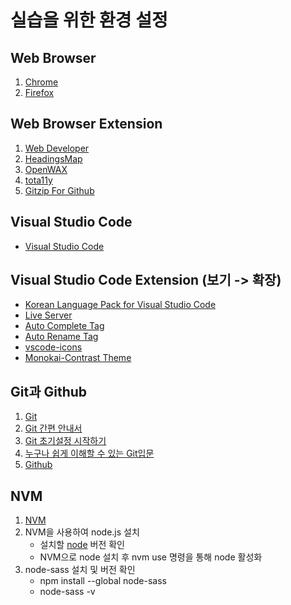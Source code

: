 
# 실습을 위한 환경 설정
## Web Browser
1. [Chrome](https://www.google.co.kr/chrome/index.html)  
2. [Firefox](https://www.mozilla.org/ko/firefox/new/)  

## Web Browser Extension
1. [Web Developer](https://chrome.google.com/webstore/detail/web-developer/bfbameneiokkgbdmiekhjnmfkcnldhhm)  
2. [HeadingsMap](https://chrome.google.com/webstore/detail/headingsmap/flbjommegcjonpdmenkdiocclhjacmbi)  
3. [OpenWAX](https://chrome.google.com/webstore/detail/openwax/bfahpbmaknaeohgdklfbobogpdngngoe)  
4. [tota11y](https://chrome.google.com/webstore/detail/tota11y-plugin-from-khan/oedofneiplgibimfkccchnimiadcmhpe)
5. [Gitzip For Github](https://chrome.google.com/webstore/detail/gitzip-for-github/ffabmkklhbepgcgfonabamgnfafbdlkn)     

## Visual Studio Code
* [Visual Studio Code](https://code.visualstudio.com/) 

## Visual Studio Code Extension (보기 -> 확장)  
* [Korean Language Pack for Visual Studio Code](https://marketplace.visualstudio.com/items?itemName=MS-CEINTL.vscode-language-pack-ko)
* [Live Server](https://marketplace.visualstudio.com/items?itemName=ritwickdey.LiveServer)   
* [Auto Complete Tag](https://marketplace.visualstudio.com/items?itemName=formulahendry.auto-complete-tag) 
* [Auto Rename Tag](https://marketplace.visualstudio.com/items?itemName=formulahendry.auto-rename-tag) 
* [vscode-icons](https://marketplace.visualstudio.com/items?itemName=vscode-icons-team.vscode-icons)  
* [Monokai-Contrast Theme](https://marketplace.visualstudio.com/items?itemName=gerane.Theme-Monokai-Contrast) 

## Git과 Github 
1. [Git](https://git-scm.com/downloads)
2. [Git 간편 안내서](https://rogerdudler.github.io/git-guide/index.ko.html)  
3. [Git 초기설정 시작하기](https://goo.gl/hqYsPC)
4. [누구나 쉽게 이해할 수 있는 Git입문](https://backlog.com/git-tutorial/kr/)
4. [Github](https://github.com/)

## NVM 
1. [NVM](https://github.com/creationix/nvm)
2. NVM을 사용하여 node.js 설치  
   * 설치할 [node](https://nodejs.org/en/) 버전 확인  
   * NVM으로 node 설치 후 nvm use 명령을 통해 node 활성화  
3. node-sass 설치 및 버전 확인
   * npm install --global node-sass 
   * node-sass -v  

